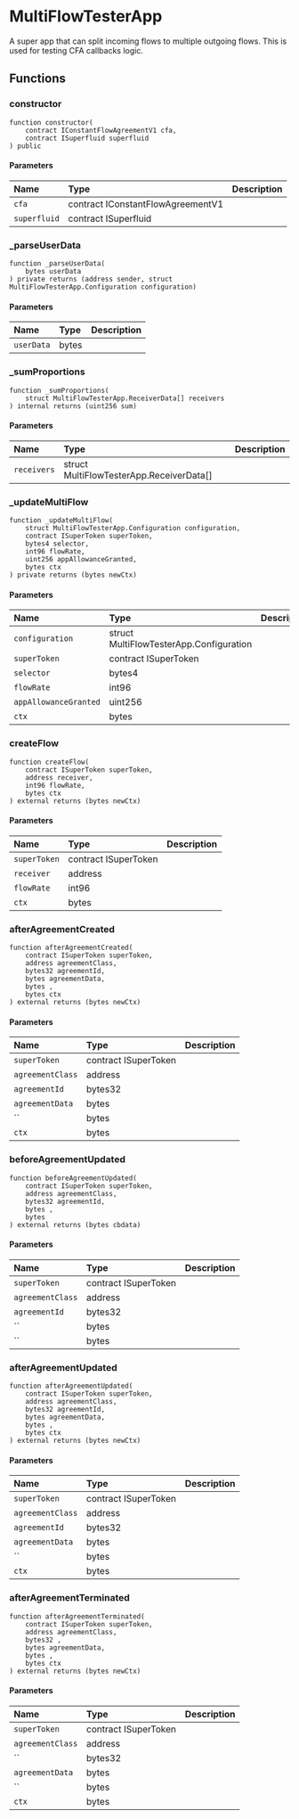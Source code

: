 # MultiFlowTesterApp

A super app that can split incoming flows to multiple outgoing flows.
     This is used for testing CFA callbacks logic.

## Functions

### constructor

```solidity
function constructor(
    contract IConstantFlowAgreementV1 cfa,
    contract ISuperfluid superfluid
) public
```

#### Parameters

| Name | Type | Description |
| :--- | :--- | :---------- |
| `cfa` | contract IConstantFlowAgreementV1 |  |
| `superfluid` | contract ISuperfluid |  |

### _parseUserData

```solidity
function _parseUserData(
    bytes userData
) private returns (address sender, struct MultiFlowTesterApp.Configuration configuration)
```

#### Parameters

| Name | Type | Description |
| :--- | :--- | :---------- |
| `userData` | bytes |  |

### _sumProportions

```solidity
function _sumProportions(
    struct MultiFlowTesterApp.ReceiverData[] receivers
) internal returns (uint256 sum)
```

#### Parameters

| Name | Type | Description |
| :--- | :--- | :---------- |
| `receivers` | struct MultiFlowTesterApp.ReceiverData[] |  |

### _updateMultiFlow

```solidity
function _updateMultiFlow(
    struct MultiFlowTesterApp.Configuration configuration,
    contract ISuperToken superToken,
    bytes4 selector,
    int96 flowRate,
    uint256 appAllowanceGranted,
    bytes ctx
) private returns (bytes newCtx)
```

#### Parameters

| Name | Type | Description |
| :--- | :--- | :---------- |
| `configuration` | struct MultiFlowTesterApp.Configuration |  |
| `superToken` | contract ISuperToken |  |
| `selector` | bytes4 |  |
| `flowRate` | int96 |  |
| `appAllowanceGranted` | uint256 |  |
| `ctx` | bytes |  |

### createFlow

```solidity
function createFlow(
    contract ISuperToken superToken,
    address receiver,
    int96 flowRate,
    bytes ctx
) external returns (bytes newCtx)
```

#### Parameters

| Name | Type | Description |
| :--- | :--- | :---------- |
| `superToken` | contract ISuperToken |  |
| `receiver` | address |  |
| `flowRate` | int96 |  |
| `ctx` | bytes |  |

### afterAgreementCreated

```solidity
function afterAgreementCreated(
    contract ISuperToken superToken,
    address agreementClass,
    bytes32 agreementId,
    bytes agreementData,
    bytes ,
    bytes ctx
) external returns (bytes newCtx)
```

#### Parameters

| Name | Type | Description |
| :--- | :--- | :---------- |
| `superToken` | contract ISuperToken |  |
| `agreementClass` | address |  |
| `agreementId` | bytes32 |  |
| `agreementData` | bytes |  |
| `` | bytes |  |
| `ctx` | bytes |  |

### beforeAgreementUpdated

```solidity
function beforeAgreementUpdated(
    contract ISuperToken superToken,
    address agreementClass,
    bytes32 agreementId,
    bytes ,
    bytes 
) external returns (bytes cbdata)
```

#### Parameters

| Name | Type | Description |
| :--- | :--- | :---------- |
| `superToken` | contract ISuperToken |  |
| `agreementClass` | address |  |
| `agreementId` | bytes32 |  |
| `` | bytes |  |
| `` | bytes |  |

### afterAgreementUpdated

```solidity
function afterAgreementUpdated(
    contract ISuperToken superToken,
    address agreementClass,
    bytes32 agreementId,
    bytes agreementData,
    bytes ,
    bytes ctx
) external returns (bytes newCtx)
```

#### Parameters

| Name | Type | Description |
| :--- | :--- | :---------- |
| `superToken` | contract ISuperToken |  |
| `agreementClass` | address |  |
| `agreementId` | bytes32 |  |
| `agreementData` | bytes |  |
| `` | bytes |  |
| `ctx` | bytes |  |

### afterAgreementTerminated

```solidity
function afterAgreementTerminated(
    contract ISuperToken superToken,
    address agreementClass,
    bytes32 ,
    bytes agreementData,
    bytes ,
    bytes ctx
) external returns (bytes newCtx)
```

#### Parameters

| Name | Type | Description |
| :--- | :--- | :---------- |
| `superToken` | contract ISuperToken |  |
| `agreementClass` | address |  |
| `` | bytes32 |  |
| `agreementData` | bytes |  |
| `` | bytes |  |
| `ctx` | bytes |  |

